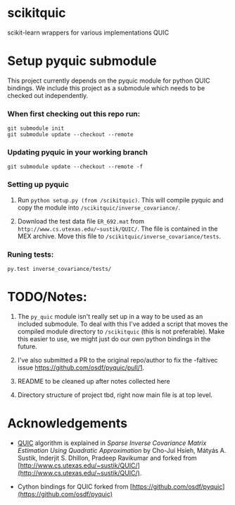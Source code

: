 # scikitquic
scikit-learn wrappers for various implementations QUIC


# Setup pyquic submodule

This project currently depends on the pyquic module for python QUIC bindings.  We include this project as a submodule which needs to be checked out independently.  

### When first checking out this repo run:
    git submodule init
    git submodule update --checkout --remote

### Updating pyquic in your working branch
    git submodule update --checkout --remote -f

### Setting up pyquic

1. Run `python setup.py (from /scikitquic)`.  This will compile pyquic and copy the module into `/scikitquic/inverse_covariance/`.

2. Download the test data file `ER_692.mat` from `http://www.cs.utexas.edu/~sustik/QUIC/`.  The file is contained in the MEX archive.  Move this file to `/scikitquic/inverse_covariance/tests`.

### Runing tests:
    py.test inverse_covariance/tests/

# TODO/Notes:

1. The `py_quic` module isn't really set up in a way to be used as an included submodule.  To deal with this I've added a script that moves the compiled module directory to `/scikitquic` (this is not preferable). Make this easier to use, we might just do our own python bindings in the future.

2. I've also submitted a PR to the original repo/author to fix the -faltivec issue https://github.com/osdf/pyquic/pull/1.  

3. README to be cleaned up after notes collected here

4. Directory structure of project tbd, right now main file is at top level.

# Acknowledgements

* [QUIC](http://www.cs.utexas.edu/~sustik/QUIC/) algorithm is explained in *Sparse Inverse Covariance Matrix Estimation Using Quadratic Approximation* by Cho-Jui Hsieh, Mátyás A. Sustik, Inderjit S. Dhillon, Pradeep Ravikumar and forked from [http://www.cs.utexas.edu/~sustik/QUIC/](http://www.cs.utexas.edu/~sustik/QUIC/).

* Cython bindings for QUIC forked from [https://github.com/osdf/pyquic](https://github.com/osdf/pyquic)
